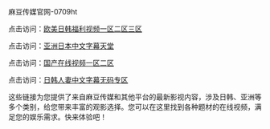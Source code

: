 麻豆传媒官网-0709ht

点击访问：<a href="https://heiliaoow5kzm.pages.dev">欧美日韩福利视频一区二区三区</a>

点击访问：<a href="https://heiliao2dmwwy.pages.dev">亚洲日本中文字幕天堂</a>

点击访问：<a href="https://heiliaoll4qsx.pages.dev">国产在线视频一区二区</a>

点击访问：<a href="https://heiliaowzu4ur.pages.dev">日韩人妻中文字幕无码专区</a>

这些链接为您提供了来自麻豆传媒和其他平台的最新影视内容，涉及日韩、亚洲等多个类别，给您带来丰富的观影选择。您可以在这里找到各种题材的在线视频，满足您的娱乐需求。快来体验吧！

<span style="display:none;">[Canonical link](https://github.com/thuoc20250709/thuoc5 ）</span>









